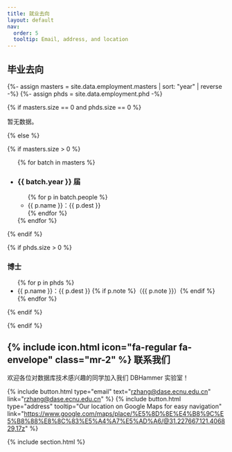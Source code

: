 ```yaml
---
title: 就业去向
layout: default
nav:
  order: 5
  tooltip: Email, address, and location
---
```


<!-- ───── Employment 区块 ───────────────────────── -->
<h2 class="mt-10 text-xl font-semibold">毕业去向</h2>

{%- assign masters = site.data.employment.masters | sort: "year" | reverse -%}
{%- assign phds    = site.data.employment.phd                    -%}

{% if masters.size == 0 and phds.size == 0 %}
<p class="text-gray-500">暂无数据。</p>
{% else %}

<!-- ───── 硕士 ───── -->
{% if masters.size > 0 %}
<ul class="space-y-8">
  {% for batch in masters %}
  <li>
    <h3 class="font-bold text-sky-600 mb-2">{{ batch.year }} 届</h3>
    <ul class="list-disc pl-6 space-y-1">
      {% for p in batch.people %}
      <li>{{ p.name }}：{{ p.dest }}</li>
      {% endfor %}
    </ul>
  </li>
  {% endfor %}
</ul>
{% endif %}

<!-- ───── 博士 ───── -->
{% if phds.size > 0 %}
<h3 class="mt-10 font-bold text-sky-600 mb-2">博士</h3>
<ul class="list-disc pl-6 space-y-1">
  {% for p in phds %}
  <li>
    {{ p.name }}：{{ p.dest }}
    {% if p.note %}（{{ p.note }}）{% endif %}
  </li>
  {% endfor %}
</ul>
{% endif %}

{% endif %}

<!-- ───── Contact 区块 ───────────────────────────── -->
<h2 class="text-2xl font-semibold flex items-center mt-12 mb-6">
  {% include icon.html icon="fa-regular fa-envelope" class="mr-2" %} 联系我们
</h2>

<p class="text-center mb-4">
  欢迎各位对数据库技术感兴趣的同学加入我们 DBHammer 实验室！
</p>

{%
  include button.html
  type="email"
  text="rzhang@dase.ecnu.edu.cn"
  link="rzhang@dase.ecnu.edu.cn"
%}
{%
  include button.html
  type="address"
  tooltip="Our location on Google Maps for easy navigation"
  link="https://www.google.com/maps/place/%E5%8D%8E%E4%B8%9C%E5%B8%88%E8%8C%83%E5%A4%A7%E5%AD%A6/@31.227667,121.406829,17z"
%}

{% include section.html %}
